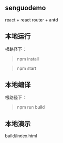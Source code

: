 ## senguodemo
react + react router + antd

## 本地运行
根路径下：
> npm install

> npm start

## 本地编译
根路径下：
> npm run build

## 本地演示
build/index.html
